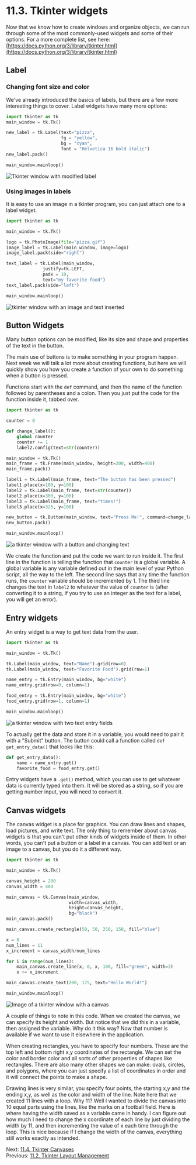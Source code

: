 # 11.3. Tkinter widgets

Now that we know how to create windows and organize objects, we can run through some of the most commonly-used widgets
and some of their options. For a more complete list, see here:
[https://docs.python.org/3/library/tkinter.html](https://docs.python.org/3/library/tkinter.html)

## Label

### Changing font size and color

We've already introduced the basics of labels, but there are a few more interesting things to cover. Label widgets have
many more options:

```python
import tkinter as tk
main_window = tk.Tk()

new_label = tk.Label(text="pizza",
                     fg = "yellow",
                     bg = "cyan",
                     font = "Helvetica 16 bold italic")
new_label.pack()

main_window.mainloop()
```

![Tkinter window with modified label](../images/tkinter7.png)

### Using images in labels

It is easy to use an image in a tkinter program, you can just attach one to a label widget.

```python
import tkinter as tk

main_window = tk.Tk()

logo = tk.PhotoImage(file="pizza.gif")
image_label = tk.Label(main_window, image=logo)
image_label.pack(side="right")

text_label = tk.Label(main_window,
              justify=tk.LEFT,
              padx = 10,
              text="my favorite food")
text_label.pack(side="left")

main_window.mainloop()
```

![tkinter window with an image and text inserted](../images/tkinter8.png)

## Button Widgets

Many button options can be modified, like its size and shape and properties of the text in the button.

The main use of buttons is to make something in your program happen. Next week we will talk a lot more about creating
functions, but here we will quickly show you how you create a function of your own to do something when a button is
pressed.

Functions start with the `def` command, and then the name of the function followed by parentheses and a colon. Then you
just put the code for the function inside it, tabbed over.

```python
import tkinter as tk

counter = 0

def change_label():
    global counter
    counter += 1
    label2.config(text=str(counter))

main_window = tk.Tk()
main_frame = tk.Frame(main_window, height=200, width=400)
main_frame.pack()

label1 = tk.Label(main_frame, text="The button has been pressed")
label1.place(x=100, y=100)
label2 = tk.Label(main_frame, text=str(counter))
label2.place(x=300, y=100)
label3 = tk.Label(main_frame, text="times!")
label3.place(x=325, y=100)

new_button = tk.Button(main_window, text="Press Me!", command=change_label)
new_button.pack()

main_window.mainloop()
```

![a tkinter window with a button and changing text](../images/tkinter9.png)

We create the function and put the code we want to run inside it. The first line in the function is telling the function
that `counter` is a global variable. A global variable is any variable defined out in the main level of your Python
script, all the way to the left. The second line says that any time the function runs, the `counter` variable should be
incremented by 1. The third line changes the text in `label2` to whatever the value of `counter` is (after converting it to
a string, if you try to use an integer as the text for a label, you will get an error).

## Entry widgets

An entry widget is a way to get text data from the user.

```python
import tkinter as tk

main_window = tk.Tk()

tk.Label(main_window, text="Name").grid(row=0)
tk.Label(main_window, text="Favorite Food").grid(row=1)

name_entry = tk.Entry(main_window, bg="white")
name_entry.grid(row=0, column=1)

food_entry = tk.Entry(main_window, bg="white")
food_entry.grid(row=1, column=1)

main_window.mainloop()
```

![a tkinter window with two text entry fields](../images/tkinter10.png)

To actually get the data and store it in a variable, you would need to pair it with a "Submit" button. The button could
call a function called `def get_entry_data()` that looks like this:

```python
def get_entry_data():
    name = name_entry.get()
    favorite_food = food_entry.get()
```

Entry widgets have a `.get()` method, which you can use to get whatever data is currently typed into them. It will be
stored as a string, so if you are getting number input, you will need to convert it.

## Canvas widgets

The canvas widget is a place for graphics. You can draw lines and shapes, load pictures, and write text. The only thing
to remember about canvas widgets is that you can't put other kinds of widgets inside of them. In other words, you can't
put a button or a label in a canvas. You can add text or an image to a canvas, but you do it a different way.

```python
import tkinter as tk

main_window = tk.Tk()

canvas_height = 200
canvas_width = 400

main_canvas = tk.Canvas(main_window,
						width=canvas_width,
						height=canvas_height,
						bg="black")
main_canvas.pack()

main_canvas.create_rectangle(50, 50, 250, 150, fill="blue")

x = 0
num_lines = 11
x_increment = canvas_width/num_lines

for i in range(num_lines):
	main_canvas.create_line(x, 0, x, 100, fill="green", width=3)
	x += x_increment

main_canvas.create_text(200, 175, text="Hello World!")

main_window.mainloop()
```

![Image of a tkinter window with a canvas](../images/tkinter11.png)

A couple of things to note in this code. When we created the canvas, we can specify its height and width. But notice
that we did this in a variable, then assigned the variable. Why do it this way? Now that number is available if we want
to use it elsewhere in the application.

When creating rectangles, you have to specify four numbers. These are the top left and bottom right x,y coordinates of
the rectangle. We can set the color and border color and all sorts of other properties of shapes like rectangles. There
are also many other shapes we can make: ovals, circles, and polygons, where you can just specify a list of coordinates
in order and it will connect the points to make a shape.

Drawing lines is very similar, you specify four points, the starting x,y and the ending x,y, as well as the color and
width of the line. Note here that we created 11 lines with a loop. Why 11? Well I wanted to divide the canvas into 10
equal parts using the lines, like the marks on a football field. Here is where having the width saved as a variable came
in handy. I can figure out how much I need to change the x coordinate of each line by just dividing the width by 11, and
then incrementing the value of x each time through the loop. This is nice because if I change the width of the canvas,
everything still works exactly as intended.

Next: [11.4. Tkinter Canvases](11.4.%20Tkinter%20Canvases.md)<br>
Previous: [11.2. Tkinter Layout Management](11.2.%20Tkinter%20Layout%20Management.md)
